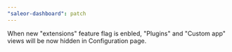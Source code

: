 ```yaml
---
"saleor-dashboard": patch
---
```


When new "extensions" feature flag is enbled, "Plugins" and "Custom app" views will be now hidden in Configuration page.
